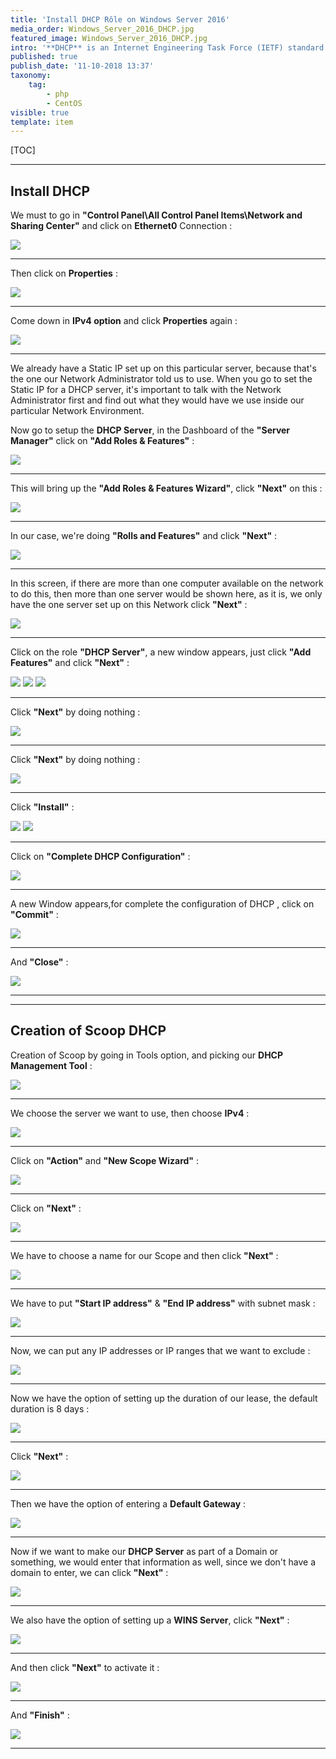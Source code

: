 ```yaml
---
title: 'Install DHCP Rôle on Windows Server 2016'
media_order: Windows_Server_2016_DHCP.jpg
featured_image: Windows_Server_2016_DHCP.jpg
intro: '**DHCP** is an Internet Engineering Task Force (IETF) standard that is designed to reduce the administrative burden and complexity of configuring hosts on a TCP/IP-based network, such as a private intranet. By using the DHCP Server service, the process of configuring TCP/IP on DHCP clients is automatic.'
published: true
publish_date: '11-10-2018 13:37'
taxonomy:
    tag:
        - php
        - CentOS
visible: true
template: item
---
```


[TOC]

---
## Install DHCP 

We must to go in **"Control Panel\All Control Panel Items\Network and Sharing Center"** and click on **Ethernet0** Connection :

![](Network1.png)

---
Then click on **Properties** :

![](Network2.png)

---
Come down in **IPv4 option** and click **Properties** again  :

![](Network3.png)

---
We already have a Static IP set up on this particular server, because that's the one our Network Administrator told us to use. When you go to set the Static IP for a DHCP server, it's important to talk with the Network Administrator first and find out what they would have we use inside our particular Network Environment.

 Now go to setup the **DHCP Server**, in the Dashboard of the **"Server Manager"** click on **"Add Roles & Features"** :

![](01-Server-Manager.png)

---
 This will bring up the **"Add Roles & Features Wizard"**, click **"Next"** on this :

![](DHCP1.png)

---
 In our case, we're doing **"Rolls and Features"** and click **"Next"** :

![](DHCP3.png)

---
 In this screen, if there are more than one computer available on the network to do this, then more than one server would be shown here, as it is, we only have the one server set up on this Network click **"Next"** :

![](DHCP3-1.png)

---
 Click on the role **"DHCP Server"**, a new window appears, just click **"Add Features"** and click **"Next"** :

![](DHCP4.png)
![](DHCP5.png)
![](DHCP6.png)

---
 Click **"Next"** by doing nothing :

![](DHCP7.png)

---
 Click **"Next"** by doing nothing :

![](DHCP8.png)

---
 Click **"Install"** :

![](DHCP9.png)
![](DHCP10.png)

---
 Click on **"Complete DHCP Configuration"** :

![](DHCP10-1.png)

---
 A new Window appears,for complete the configuration of DHCP , click on **"Commit"** :

![](DHCP11.png)

---
 And **"Close"** :

![](DHCP12.png)

---
---

## Creation of Scoop DHCP 

 Creation of Scoop by going in Tools option, and picking our **DHCP Management Tool** :

![](DHCP14.png)

---
 We choose the server we want to use, then choose **IPv4** :

![](DHCP14-1.png)

---
 Click on **"Action"** and **"New Scope Wizard"** :

![](DHCP15.png)

---
 Click on **"Next"** :

![](DHCP16.png)

---
 We have to choose a name for our Scope and then click **"Next"** :

![](DHCP17.png)

---
 We have to put **"Start IP address"** & **"End IP address"** with subnet mask :

![](DHCP18.png)

---
 Now, we can put any IP addresses or IP ranges that we want to exclude :

![](DHCP19.png)

---
 Now we have the option of setting up the duration of our lease, the default duration is 8 days :

![](DHCP20.png)

---
 Click **"Next"** :

![](DHCP21.png)

---
 Then we have the option of entering a **Default Gateway** :

![](DHCP22.png)

---
 Now if we want to make our **DHCP Server** as part of a Domain or something, we would enter that information as well, since we don't have a domain to enter, we can click **"Next"** :

![](DHCP23.png)

---
 We also have the option of setting up a **WINS Server**, click **"Next"** :

![](DHCP24.png)

---
 And then click **"Next"** to activate it :

![](DHCP25.png)

---
 And **"Finish"** :

![](DHCP26.png)

---